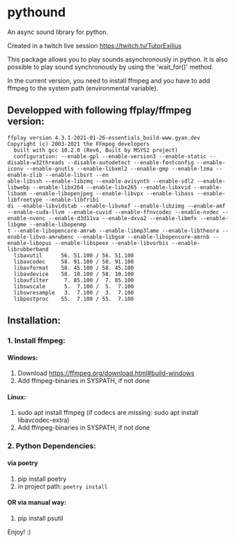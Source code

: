# pythound

An async sound library for python.

Created in a twitch live session https://twitch.tv/TutorExilius

This package allows you to play sounds asynchronously in python.
It is also possible to play sound synchronously by using the 'wait_for()' method.

In the current version, you need to install ffmpeg and you have to add ffmpeg to the system path (environmental variable).


## Developped with following ffplay/ffmpeg version:

``` 
ffplay version 4.3.1-2021-01-26-essentials_build-www.gyan.dev Copyright (c) 2003-2021 the FFmpeg developers
  built with gcc 10.2.0 (Rev6, Built by MSYS2 project)
  configuration: --enable-gpl --enable-version3 --enable-static --disable-w32threads --disable-autodetect --enable-fontconfig --enable-iconv --enable-gnutls --enable-libxml2 --enable-gmp --enable-lzma --enable-zlib --enable-libsrt --en
able-libssh --enable-libzmq --enable-avisynth --enable-sdl2 --enable-libwebp --enable-libx264 --enable-libx265 --enable-libxvid --enable-libaom --enable-libopenjpeg --enable-libvpx --enable-libass --enable-libfreetype --enable-libfribi
di --enable-libvidstab --enable-libvmaf --enable-libzimg --enable-amf --enable-cuda-llvm --enable-cuvid --enable-ffnvcodec --enable-nvdec --enable-nvenc --enable-d3d11va --enable-dxva2 --enable-libmfx --enable-libgme --enable-libopenmp
t --enable-libopencore-amrwb --enable-libmp3lame --enable-libtheora --enable-libvo-amrwbenc --enable-libgsm --enable-libopencore-amrnb --enable-libopus --enable-libspeex --enable-libvorbis --enable-librubberband
  libavutil      56. 51.100 / 56. 51.100
  libavcodec     58. 91.100 / 58. 91.100
  libavformat    58. 45.100 / 58. 45.100
  libavdevice    58. 10.100 / 58. 10.100
  libavfilter     7. 85.100 /  7. 85.100
  libswscale      5.  7.100 /  5.  7.100
  libswresample   3.  7.100 /  3.  7.100
  libpostproc    55.  7.100 / 55.  7.100
```

## Installation:
### 1. Install ffmpeg:

#### Windows:
1. Download https://ffmpeg.org/download.html#build-windows
2. Add ffmpeg-binaries in SYSPATH, if not done


#### Linux:
1. sudo apt install ffmpeg (if codecs are missing: sudo apt install libavcodec-extra)
2. Add ffmpeg-binaries in SYSPATH, if not done

### 2. Python Dependencies:

#### via poetry
1. pip install poetry
2. in project path: ```poetry install```

#### OR via manual way:
1. pip install psutil


Enjoy! :)



